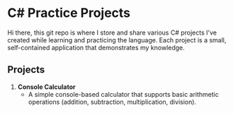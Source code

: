 # C# Practice Projects

Hi there, this git repo is where I store and share various C# projects I've created while learning and practicing the language. Each project is a small, self-contained application that demonstrates my knowledge.

## Projects

1. **Console Calculator**
   - A simple console-based calculator that supports basic arithmetic operations (addition, subtraction, multiplication, division).
